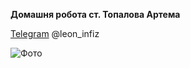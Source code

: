 **Домашня робота ст. Топалова Артема**


[Telegram](https://upload.wikimedia.org/wikipedia/commons/thumb/8/83/Telegram_2019_Logo.svg/2048px-Telegram_2019_Logo.svg.png) @leon_infiz

![Фото](https://i.imgur.com/L6aixtk.png)
